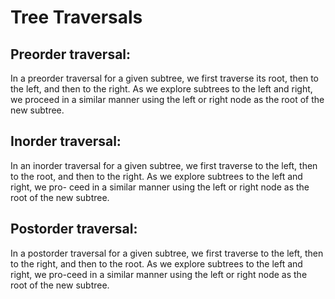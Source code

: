 # Tree Traversals

## Preorder traversal:
In a preorder traversal for a given subtree, we first traverse its root, then to the left, and then to the right. As we explore subtrees to the left and right, we proceed in a similar manner using the left or right node as the root of the new subtree.
## Inorder traversal:
In an inorder traversal for a given subtree, we first traverse to the left, then to the root, and then to the right. As we explore subtrees to the left and right, we pro- ceed in a similar manner using the left or right node as the root of the new subtree.
## Postorder traversal:
In a postorder traversal for a given subtree, we first traverse to the left, then to the right, and then to the root. As we explore subtrees to the left and right, we pro-ceed in a similar manner using the left or right node as the root of the new subtree.




